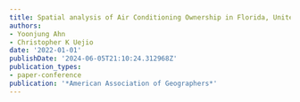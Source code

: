 ```yaml
---
title: Spatial analysis of Air Conditioning Ownership in Florida, United States
authors:
- Yoonjung Ahn
- Christopher K Uejio
date: '2022-01-01'
publishDate: '2024-06-05T21:10:24.312968Z'
publication_types:
- paper-conference
publication: '*American Association of Geographers*'
---
```

